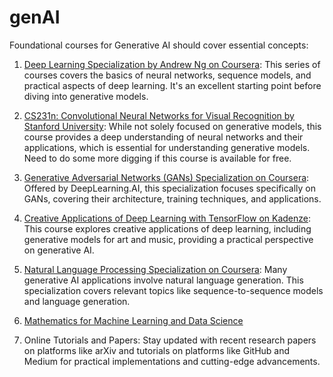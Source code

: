 # genAI

Foundational courses for Generative AI should cover essential concepts:

1. [Deep Learning Specialization by Andrew Ng on Coursera](https://www.coursera.org/specializations/deep-learning?): This series of courses covers the basics of neural networks, sequence models, and practical aspects of deep learning. It's an excellent starting point before diving into generative models.

1. [CS231n: Convolutional Neural Networks for Visual Recognition by Stanford University](https://cs231n.stanford.edu/): While not solely focused on generative models, this course provides a deep understanding of neural networks and their applications, which is essential for understanding generative models. Need to do some more digging if this course is available for free.

1. [Generative Adversarial Networks (GANs) Specialization on Coursera](https://www.coursera.org/specializations/generative-adversarial-networks-gans): Offered by DeepLearning.AI, this specialization focuses specifically on GANs, covering their architecture, training techniques, and applications.


1. [Creative Applications of Deep Learning with TensorFlow on Kadenze](https://www.kadenze.com/courses/creative-applications-of-deep-learning-with-tensorflow-i/info): This course explores creative applications of deep learning, including generative models for art and music, providing a practical perspective on generative AI.

1. [Natural Language Processing Specialization on Coursera](https://www.coursera.org/specializations/natural-language-processing): Many generative AI applications involve natural language generation. This specialization covers relevant topics like sequence-to-sequence models and language generation.

1. [Mathematics for Machine Learning and Data Science](https://www.coursera.org/specializations/mathematics-for-machine-learning-and-data-science?)

1. Online Tutorials and Papers: Stay updated with recent research papers on platforms like arXiv and tutorials on platforms like GitHub and Medium for practical implementations and cutting-edge advancements.


